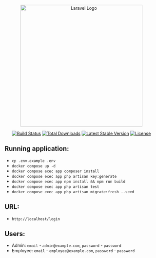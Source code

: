 <p align="center"><a href="https://laravel.com" target="_blank"><img src="https://raw.githubusercontent.com/laravel/art/master/logo-lockup/5%20SVG/2%20CMYK/1%20Full%20Color/laravel-logolockup-cmyk-red.svg" width="400" alt="Laravel Logo"></a></p>

<p align="center">
<a href="https://github.com/laravel/framework/actions"><img src="https://github.com/laravel/framework/workflows/tests/badge.svg" alt="Build Status"></a>
<a href="https://packagist.org/packages/laravel/framework"><img src="https://img.shields.io/packagist/dt/laravel/framework" alt="Total Downloads"></a>
<a href="https://packagist.org/packages/laravel/framework"><img src="https://img.shields.io/packagist/v/laravel/framework" alt="Latest Stable Version"></a>
<a href="https://packagist.org/packages/laravel/framework"><img src="https://img.shields.io/packagist/l/laravel/framework" alt="License"></a>
</p>

## Running application:

- ```cp .env.example .env```
- ```docker compose up -d```
- ```docker compose exec app composer install```
- ```docker compose exec app php artisan key:generate```
- ```docker compose exec app npm install && npm run build```
- ```docker compose exec app php artisan test```
- ```docker compose exec app php artisan migrate:fresh --seed```

## URL:
- ```http://localhost/login```

## Users:
- Admin: `email` - `admin@example.com`, `password` - `password`
- Employee: `email` - `employee@example.com`, `password` - `password`
